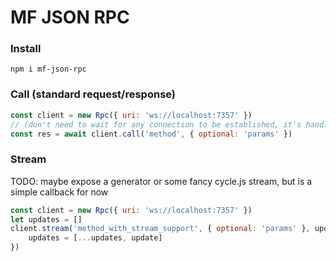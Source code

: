 # MF JSON RPC

### Install

```
npm i mf-json-rpc
```

### Call (standard request/response)

```javascript
const client = new Rpc({ uri: 'ws://localhost:7357' })
// (don't need to wait for any connection to be established, it's handled internally)
const res = await client.call('method', { optional: 'params' })
```

### Stream 

TODO: maybe expose a generator or some fancy cycle.js stream, but is a simple callback for now

```javascript
const client = new Rpc({ uri: 'ws://localhost:7357' })
let updates = []
client.stream('method_with_stream_support', { optional: 'params' }, update => {
    updates = [...updates, update]
})
```
